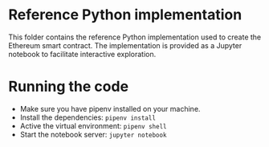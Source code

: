 # Reference Python implementation
This folder contains the reference Python implementation used to create the Ethereum smart contract. The implementation
is provided as a Jupyter notebook to facilitate interactive exploration.

# Running the code
* Make sure you have pipenv installed on your machine.
* Install the dependencies: `pipenv install`
* Active the virtual environment: `pipenv shell`
* Start the notebook server: `jupyter notebook`
